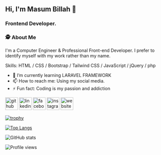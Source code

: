 ## Hi, I'm Masum Billah 👋
### Frontend Developer.

### 🕵️  About Me

I'm a Computer Engineer & Professional Front-end Developer. 
I prefer to identify myself with my work rather than my name. 

Skills: HTML / CSS / Bootstrap / Tailwind CSS / JavaScript / jQuery / php

- 🌱 I’m currently learning LARAVEL FRAMEWORK 
- 📫 How to reach me: Using my social media. 
- ⚡ Fun fact: Coding is my passion and addiction 


[<img src='https://cdn.jsdelivr.net/npm/simple-icons@3.0.1/icons/github.svg' alt='github' height='40'>](https://github.com/masumbillahrafe)  [<img src='https://cdn.jsdelivr.net/npm/simple-icons@3.0.1/icons/linkedin.svg' alt='linkedin' height='40'>](https://www.linkedin.com/in/https://www.linkedin.com/in/masum-billah-rafe-4a237b268//)  [<img src='https://cdn.jsdelivr.net/npm/simple-icons@3.0.1/icons/facebook.svg' alt='facebook' height='40'>](https://www.facebook.com/https://www.facebook.com/profile.php?id=100081809691116)  [<img src='https://cdn.jsdelivr.net/npm/simple-icons@3.0.1/icons/instagram.svg' alt='instagram' height='40'>](https://www.instagram.com/https://www.linkedin.com/in/masum-billah-rafe-4a237b268//)  [<img src='https://cdn.jsdelivr.net/npm/simple-icons@3.0.1/icons/icloud.svg' alt='website' height='40'>](https://masumbillahrafe.github.io/)  

[![trophy](https://github-profile-trophy.vercel.app/?username=masumbillahrafe)](https://github.com/ryo-ma/github-profile-trophy)

[![Top Langs](https://github-readme-stats.vercel.app/api/top-langs/?username=masumbillahrafe)](https://github.com/anuraghazra/github-readme-stats)

![GitHub stats](https://github-readme-stats.vercel.app/api?username=masumbillahrafe&show_icons=true)  

![Profile views](https://gpvc.arturio.dev/masumbillahrafe)  
